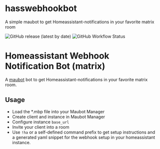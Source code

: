 # hasswebhookbot
A simple maubot to get Homeassistant-notifications in your favorite matrix room


![GitHub release (latest by date)](https://img.shields.io/github/v/release/v411e/hasswebhookbot)
![GitHub Workflow Status](https://img.shields.io/github/workflow/status/v411e/hasswebhookbot/CI?label=maubot%20package%20build)

# Homeassistant Webhook Notification Bot (matrix)
A [maubot](https://github.com/maubot) bot to get Homeassistant-notifications in your favorite matrix room.

## Usage
- Load the *.mbp file into your Maubot Manager
- Create client and instance in Maubot Manager
- Configure instance `base_url`
- Invite your client into a room
- Use `!ha` or a self-defined command prefix to get setup instructions and a generated yaml snippet for the webhook setup in your homeassistant instance.

